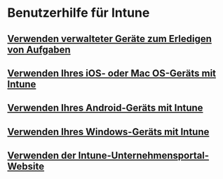 # Benutzerhilfe für Intune
## [Verwenden verwalteter Geräte zum Erledigen von Aufgaben](company-portal-frequently-asked-questions.md)
## [Verwenden Ihres iOS- oder Mac OS-Geräts mit Intune](using-your-ios-or-macOS-device-with-intune.md)
## [Verwenden Ihres Android-Geräts mit Intune](using-your-android-device-with-intune.md)
## [Verwenden Ihres Windows-Geräts mit Intune](using-your-windows-device-with-intune.md)
## [Verwenden der Intune-Unternehmensportal-Website](using-the-intune-company-portal-website.md)


<!--HONumber=Feb17_HO2-->


